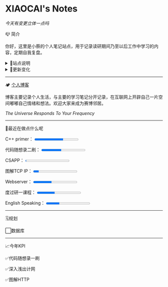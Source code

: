 # XIAOCAI's Notes

*今天有变更立体一点吗*

📪 简介

你好，这里是小蔡的个人笔记站点，用于记录读研期间乃至以后工作中学习的内容，定期自我复盘。

<details> <summary>🎏站点说明</summary>  

> 站点源文件来源[MurphyChen](https://docs.mphy.top/#/), 通过将博主源文件删改，保留自己需要的功能。主要用于记录，并不想过于折腾。
>
> 更多修改请参考[Docsify中文文档](https://docsify.js.org/#/zh-cn/)。
>
> [离线文档/源码](https://github.com/shixiaocaia/Docsify)在这，都可以悄悄拿走，记录自己学习和生活，注意标注源作者[MurphyChen](https://docs.mphy.top/#/)哦

</details>



<details> <summary>🚧更新变化</summary>  

> shell、cpp高亮渲染，注意同时引入cpp，c文件，否则无法生效。
> 为了正常使用search功能，将所有笔记文件放在根目录中，避免Note/C++/ch01这样的形式，应该限制了范围。
> 解决了图片缩放问题`![网络通信的过程](http://pic.shixiaocaia.fun/202212101426713.png ':size=70%')`，加入`':size=70%'`，这样缩放，不会影响fancybox。

</details>

---

🏕 [个人博客](https://shixiaocaia.fun)

博客主要记录个人生活，与主要的学习笔记分开记录，在互联网上开辟自己一片空间嘟嘟自己情绪和想法。欢迎大家来成为赛博邻居。

*The Universe Responds To Your Frequency*

---

🍳最近在做点什么呢

<p>
    <label for="file">C++ primer：</label>
    <progress max="790" value="516"></progress>
</p>
<p>
    <label for="file">代码随想录二刷：</label>
    <progress max="11" value="5"></progress>
</p>
<p>
    <label for="file">CSAPP：</label>
    <progress max="100" value="1"></progress>
</p>
<p>
    <label for="file">图解TCP IP：</label>
    <progress max="329" value="40"></progress>
</p>
<p>
    <label for="file">Webserver：</label>
    <progress max="100" value="42"></progress>
</p>
<p>
    <label for="file">度过研一课程：</label>
    <progress max="100" value="40"></progress>
</p>
<p>
    <label for="file">English Speaking：</label>
    <progress max="100" value="30"></progress>
</p>

---

🗓️规划

⬜数据库

---

📈今年KPI

✅代码随想录一刷

✅深入浅出计网

✅图解HTTP



